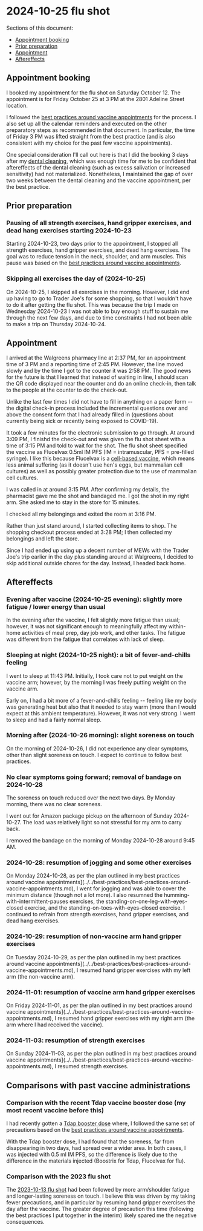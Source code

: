 # 2024-10-25 flu shot

Sections of this document:

* [Appointment booking](#appointment-booking)
* [Prior preparation](#prior-preparation)
* [Appointment](#appointment)
* [Aftereffects](#aftereffects)

## Appointment booking

I booked my appointment for the flu shot on Saturday October 12. The
appointment is for Friday October 25 at 3 PM at the 2801 Adeline
Street location.

I followed the [best practices around vaccine
appointments](../../best-practices/best-practices-around-vaccine-appointments.md)
for the process. I also set up all the calendar reminders and executed
on the other preparatory steps as recommended in that document. In
particular, the time of Friday 3 PM was lifted straight from the best
practice (and is also consistent with my choice for the past few
vaccine appointments).

One special consideration I'll call out here is that I did the booking
3 days after my [dental cleaning](2024-10-09-dental-cleaning.md),
which was enough time for me to be confident that aftereffects of the
dental cleaning (such as excess salivation or increased sensitivity)
had not materialized. Nonetheless, I maintained the gap of over two
weeks between the dental cleaning and the vaccine appointment, per the
best practice.

## Prior preparation

### Pausing of all strength exercises, hand gripper exercises, and dead hang exercises starting 2024-10-23

Starting 2024-10-23, two days prior to the appointment, I stopped all
strength exercises, hand gripper exercises, and dead hang
exercises. The goal was to reduce tension in the neck, shoulder, and
arm muscles. This pause was based on the [best practices around
vaccine
appointments](../../best-practices/best-practices-around-vaccine-appointments.md).

### Skipping all exercises the day of (2024-10-25)

On 2024-10-25, I skipped all exercises in the morning. However, I did
end up having to go to Trader Joe's for some shopping, so that I
wouldn't have to do it after getting the flu shot. This was because
the trip I made on Wednesday 2024-10-23 I was not able to buy enough
stuff to sustain me through the next few days, and due to time
constraints I had not been able to make a trip on Thursday 2024-10-24.

## Appointment

I arrived at the Walgreens pharmacy line at 2:37 PM, for an
appointment time of 3 PM and a reporting time of 2:45 PM. However, the
line moved slowly and by the time I got to the counter it was 2:58
PM. The good news for the future is that I learned that instead of
waiting in line, I should scan the QR code displayed near the counter
and do an online check-in, then talk to the people at the counter to
do the check-out.

Unlike the last few times I did not have to fill in anything on a
paper form -- the digital check-in process included the incremental
questions over and above the consent form that I had already filled in
(questions about currently being sick or recently being exposed to
COVID-19).

It took a few minutes for the electronic submission to go through. At
around 3:09 PM, I finishd the check-out and was given the flu shot
sheet with a time of 3:15 PM and told to wait for the shot. The flu
shot sheet specified the vaccine as Flucelvax 0.5ml IM PFS (IM =
intramuscular, PFS = pre-filled syringe). I like this because
Flucelvax is a [cell-based
vaccine](https://www.cdc.gov/flu/prevent/cell-based.htm), which means
less animal suffering (as it doesn't use hen's eggs, but mammalian
cell cultures) as well as possibly greater protection due to the use
of mammalian cell cultures.

I was called in at around 3:15 PM. After confirming my details, the
pharmacist gave me the shot and bandaged me. I got the shot in my
right arm. She asked me to stay in the store for 15 minutes.

I checked all my belongings and exited the room at 3:16 PM.

Rather than just stand around, I started collecting items to shop. The
shopping checkout process ended at 3:28 PM; I then collected my
belongings and left the store.

Since I had ended up using up a decent number of MEWs with the Trader
Joe's trip earlier in the day plus standing around at Walgreens, I
decided to skip additional outside chores for the day. Instead, I
headed back home.

## Aftereffects

### Evening after vaccine (2024-10-25 evening): slightly more fatigue / lower energy than usual

In the evening after the vaccine, I felt slightly more fatigue than
usual; however, it was not significant enough to meaningfully affect
my within-home activities of meal prep, day job work, and other
tasks. The fatigue was different from the fatigue that correlates with
lack of sleep.

### Sleeping at night (2024-10-25 night): a bit of fever-and-chills feeling

I went to sleep at 11:43 PM. Initially, I took care not to put weight
on the vaccine arm; however, by the morning I was freely putting
weight on the vaccine arm.

Early on, I had a bit more of a fever-and-chills feeling -- feeling
like my body was generating heat but also that it needed to stay warm
(more than I would expect at this ambient temperature). However, it
was not very strong. I went to sleep and had a fairly normal sleep.

### Morning after (2024-10-26 morning): slight soreness on touch

On the morning of 2024-10-26, I did not experience any clear symptoms,
other than slight soreness on touch. I expect to continue to follow
best practices.

### No clear symptoms going forward; removal of bandage on 2024-10-28

The soreness on touch reduced over the next two days. By Monday
morning, there was no clear soreness.

I went out for Amazon package pickup on the afternoon of Sunday
2024-10-27. The load was relatively light so not stressful for my arm
to carry back.

I removed the bandage on the morning of Monday 2024-10-28 around 9:45
AM.

### 2024-10-28: resumption of jogging and some other exercises

On Monday 2024-10-28, as per the plan outlined in my best practices
around vaccine
appointments](../../best-practices/best-practices-around-vaccine-appointments.md),
I went for jogging and was able to cover the minimum distance (though
not a lot more). I also resumned the humming-with-intermittent-pauses
exercises, the standing-on-one-leg-with-eyes-closed exercise, and the
standing-on-toes-with-eyes-closed exercise. I continued to refrain
from strength exercises, hand gripper exercises, and dead hang
exercises.

### 2024-10-29: resumption of non-vaccine arm hand gripper exercises

On Tuesday 2024-10-29, as per the plan outlined in my best practices
around vaccine
appointments](../../best-practices/best-practices-around-vaccine-appointments.md),
I resumed hand gripper exercises with my left arm (the non-vaccine
arm).

### 2024-11-01: resumption of vaccine arm hand gripper exercises

On Friday 2024-11-01, as per the plan outlined in my best practices
around vaccine
appointments](../../best-practices/best-practices-around-vaccine-appointments.md),
I resumed hand gripper exercises with my right arm (the arm where I
had received the vaccine).

### 2024-11-03: resumption of strength exercises

On Sunday 2024-11-03, as per the plan outlined in my best practices
around vaccine
appointments](../../best-practices/best-practices-around-vaccine-appointments.md),
I resumed strength exercises.

## Comparisons with past vaccine administrations

### Comparison with the recent Tdap vaccine booster dose (my most recent vaccine before this)

I had recently gotten a
[Tdap booster dose](2024-07-12-tdap-vaccine-booster-dose.md) where,
I followed the same set of precautions based on the [best practices around
vaccine
appointments](../../best-practices/best-practices-around-vaccine-appointments.md).

With the Tdap booster dose, I had found that the soreness, far from
disappearing in two days, had spread over a wider area. In both cases,
I was injected with 0.5 ml IM PFS, so the difference is likely due to
the difference in the materials injected (Boostrix for Tdap, Flucelvax
for flu).

### Comparison with the 2023 flu shot

The [2023-10-13 flu shot](../2023/2023-10-13-flu-shot.md) had been
followed by more arm/shoulder fatigue and longer-lasting soreness on
touch. I believe this was driven by my taking fewer precautions, and
in particular by resuming hand gripper exercises the day after the
vaccine. The greater degree of precaution this time (following the
best practices I put together in the interim) likely spared me the
negative consequences.
